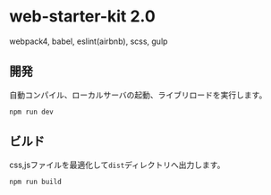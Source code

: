 # web-starter-kit 2.0

webpack4, babel, eslint(airbnb), scss, gulp

## 開発

自動コンパイル、ローカルサーバの起動、ライブリロードを実行します。

```
npm run dev
```

## ビルド

css,jsファイルを最適化して`dist`ディレクトリへ出力します。

```
npm run build
```
